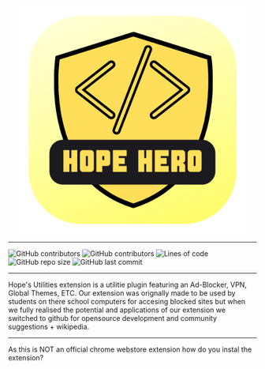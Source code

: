 
</p>
<!--
Asset hosted; Locally
-->
 <p align="center">
  <img width="460" height="460" src="assets/images/image.png">
 </p>
</p>

---

<!--
Badges hosted by shields.io embedded in markdown
-->

![GitHub contributors](https://img.shields.io/github/contributors/HopeHero/HopeUtilities?color=green&label=Public%20Contributers&logo=github&logoColor=green) ![GitHub contributors](https://img.shields.io/github/contributors-anon/HopeHero/HopeUtilities?color=lime&label=Anonymous%20Contributers&logo=github&logoColor=lime) ![Lines of code](https://img.shields.io/tokei/lines/github/HopeHero/HopeUtilities?color=aqua&label=Repository%20Lines&logo=github&logoColor=aqua) ![GitHub repo size](https://img.shields.io/github/repo-size/HopeHero/HopeUtilities?color=blue&label=Repository%20Size&logo=github&logoColor=blue) ![GitHub last commit](https://img.shields.io/github/last-commit/HopeHero/HopeUtilities?color=magenta&label=last%20commit&logo=github&logoColor=magenta)

---

Hope's Utilities extension is a utilitie plugin featuring an Ad-Blocker, VPN, Global Themes, ETC. Our extension was orignally made to be used by students on there school computers for accesing blocked sites but when we fully realised the potential and applications of our extension we switched to github for opensource development and community suggestions + wikipedia.

---

As this is NOT an official chrome webstore extension how do you instal the extension?
